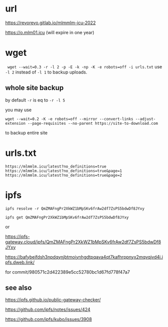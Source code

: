 # url
https://revorevo.gitlab.io/mlmmlm-icu-2022

https://o.mlm01.icu 
(will expire in one year)

# wget
` wget --wait=0.3 -r -l 2 -p -E -k -np -K -e robots=off -i urls.txt`
use `-l 2` instead of `-l 1` to backup uploads.

## whole site backup

by default `-r` is eq to `-r -l 5`

you may use 
```
wget --wait=0.2 -K -e robots=off --mirror --convert-links --adjust-extension --page-requisites --no-parent https://site-to-download.com
```
to backup entire site

# urls.txt
```
https://mlmmlm.icu/latest?no_definitions=true
https://mlmmlm.icu/latest?no_definitions=true&page=1
https://mlmmlm.icu/latest?no_definitions=true&page=2

```
# ipfs

`ipfs resolve -r QmZMAFngPr2XkWZ1bMpSKv6frAw2df7ZsPS5bdwDf8JYxy`


`ipfs get QmZMAFngPr2XkWZ1bMpSKv6frAw2df7ZsPS5bdwDf8JYxy`


or

https://ipfs-gateway.cloud/ipfs/QmZMAFngPr2XkWZ1bMpSKv6frAw2df7ZsPS5bdwDf8JYxy

https://bafybeifdsh3npdqynjbtmoiynhgdtpqava4qt7kafhrppnyx2mqvqjvd4i.ipfs.dweb.link/

for commit/980571c2d422389e5cc52780bc1d67fd778f47a7

## see also

https://ipfs.github.io/public-gateway-checker/

https://github.com/ipfs/notes/issues/424

https://github.com/ipfs/kubo/issues/3908
